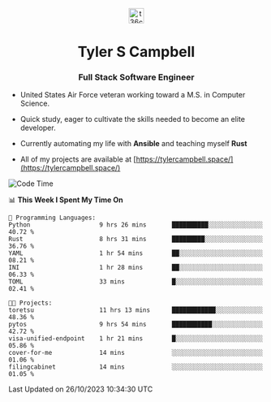 <p align="center">
<a href="https://www.linkedin.com/in/t36campbell" target="blank"><img align="center" src="https://ik.imagekit.io/t36campbell/Portfolio/linkedin.png.original_m8bbGgPh6.png" alt="t36campbell" height="30" width="30" /></a>
</p>
<h1 align="center">Tyler S Campbell</h1>
<h3 align="center">Full Stack Software Engineer</h3>

* United States Air Force veteran working toward a M.S. in Computer Science.

* Quick study, eager to cultivate the skills needed to become an elite developer.

* Currently automating my life with **Ansible** and teaching myself **Rust**

* All of my projects are available at [https://tylercampbell.space/](https://tylercampbell.space/)

<!--START_SECTION:waka-->
![Code Time](http://img.shields.io/badge/Code%20Time-2%2C926%20hrs%2059%20mins-blue)

📊 **This Week I Spent My Time On** 

```text
💬 Programming Languages: 
Python                   9 hrs 26 mins       ██████████░░░░░░░░░░░░░░░   40.72 % 
Rust                     8 hrs 31 mins       █████████░░░░░░░░░░░░░░░░   36.76 % 
YAML                     1 hr 54 mins        ██░░░░░░░░░░░░░░░░░░░░░░░   08.21 % 
INI                      1 hr 28 mins        ██░░░░░░░░░░░░░░░░░░░░░░░   06.33 % 
TOML                     33 mins             █░░░░░░░░░░░░░░░░░░░░░░░░   02.41 % 

🐱‍💻 Projects: 
toretsu                  11 hrs 13 mins      ████████████░░░░░░░░░░░░░   48.36 % 
pytos                    9 hrs 54 mins       ███████████░░░░░░░░░░░░░░   42.72 % 
visa-unified-endpoint    1 hr 21 mins        █░░░░░░░░░░░░░░░░░░░░░░░░   05.86 % 
cover-for-me             14 mins             ░░░░░░░░░░░░░░░░░░░░░░░░░   01.06 % 
filingcabinet            14 mins             ░░░░░░░░░░░░░░░░░░░░░░░░░   01.05 % 
```


 Last Updated on 26/10/2023 10:34:30 UTC
<!--END_SECTION:waka-->
